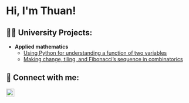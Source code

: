 <h1>Hi, I'm Thuan!

<h2>👨‍💻 University Projects:</h2>

- <b>Applied mathematics</b>
  - [Using Python for understanding a function of two variables](https://github.com/thuanromoli/Using-Python-for-understanding-a-function-of-two-variables)
  - [Making change, tiling, and Fibonacci’s sequence in combinatorics](https://github.com/thuanromoli/making-change-and-tiling-and-fibonacci-sequence-in-combinatorics)


<h2> 🤳 Connect with me:</h2>

[<img align="left" alt="Van Thuan Romoli | LinkedIn" width="22px" src="https://cdn.jsdelivr.net/npm/simple-icons@v3/icons/linkedin.svg" />][linkedin]

[linkedin]: https://www.linkedin.com/in/thuanromoli/

